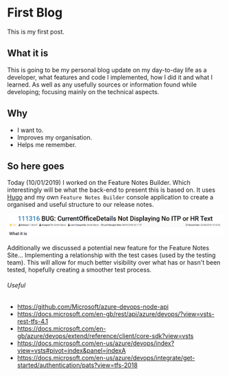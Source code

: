 # First Blog

This is my first post.

## What it is

This is going to be my personal blog update on my day-to-day life as a developer, what features and code I implemented, how I did it and what I learned. As well as any usefully sources or information found while developing; focusing mainly on the technical aspects.

## Why

* I want to.
* Improves my organisation.
* Helps me remember.

## So here goes

Today (10/01/2019) I worked on the Feature Notes Builder. Which interestingly will be what the back-end to present this is based on. It uses [Hugo](https://gohugo.io/) and my own `Feature Notes Builder` console application to create a organised and useful structure to our release notes.

![Feature Notes Builder - additional information](images/00001/FNBAdditionalInformation.png)

Additionally we discussed a potential new feature for the Feature Notes Site... Implementing a relationship with the test cases (used by the testing team). This will allow for much better visibility over what has or hasn't been tested, hopefully creating a smoother test process.

<div class='useful'>
    <h6 class='useful-title'>Useful</h6>
    <ul>
        <li><a href='https://github.com/Microsoft/azure-devops-node-api'>https://github.com/Microsoft/azure-devops-node-api</li>
        <li><a href='https://docs.microsoft.com/en-gb/rest/api/azure/devops/?view=vsts-rest-tfs-4.1'>https://docs.microsoft.com/en-gb/rest/api/azure/devops/?view=vsts-rest-tfs-4.1</a></li>
        <li><a href='https://docs.microsoft.com/en-gb/azure/devops/extend/reference/client/core-sdk?view=vsts'>https://docs.microsoft.com/en-gb/azure/devops/extend/reference/client/core-sdk?view=vsts</a></li>
        <li><a href='https://docs.microsoft.com/en-us/azure/devops/index?view=vsts#pivot=index&panel=indexA'>https://docs.microsoft.com/en-us/azure/devops/index?view=vsts#pivot=index&panel=indexA</a></li>
        <li><a href='https://docs.microsoft.com/en-us/azure/devops/integrate/get-started/authentication/pats?view=tfs-2018'>https://docs.microsoft.com/en-us/azure/devops/integrate/get-started/authentication/pats?view=tfs-2018</a></li>
    </ul>
</div>